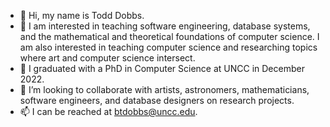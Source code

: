 - 👋 Hi, my name is Todd Dobbs.
- 👀 I am interested in teaching software engineering, database systems, and the mathematical and theoretical foundations of computer science.  I am also interested in teaching computer science and researching topics where art and computer science intersect.  
- 🌱 I graduated with a PhD in Computer Science at UNCC in December 2022.
- 💞️ I’m looking to collaborate with artists, astronomers, mathematicians, software engineers, and database designers on research projects.
- 📫 I can be reached at btdobbs@uncc.edu.

<!---
btdobbs/btdobbs is a ✨ special ✨ repository because its `README.md` (this file) appears on your GitHub profile.
You can click the Preview link to take a look at your changes.
--->
